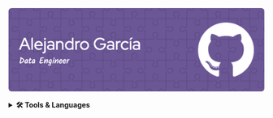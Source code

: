 <p align="center">
  <img src="./assets/header.png" alt="Header">
</p>

<details>

  <summary><b>🛠️ Tools & Languages</b></summary>
  <p>This are the tools i have experience, not an expert on any of them but i enjoy them. <br> </p>

  <details>
    <summary>🧰 Version Control</summary>
    <a href="https://git-scm.com/" target="_blank"> <img src="https://user-images.githubusercontent.com/25181517/192108372-f71d70ac-7ae6-4c0d-8395-51d8870c2ef0.png" alt="Git" width="40" height="40"/> </a>
    <a href="https://github.com/" target="_blank"> <img src="https://user-images.githubusercontent.com/25181517/192108374-8da61ba1-99ec-41d7-80b8-fb2f7c0a4948.png" alt="Github" width="40" height="40"/> </a>
    <a href="https://about.gitlab.com/" target="_blank"> <img src="https://user-images.githubusercontent.com/25181517/192108376-c675d39b-90f6-4073-bde6-5a9291644657.png" alt="Gitlab" width="40" height="40"/> </a>
  </details>

  <details>
    <summary>🔨 Tools</summary>
    <a href="https://neovim.io/" target="_blank"> <img src="https://github-production-user-asset-6210df.s3.amazonaws.com/136815194/258326081-b113a23c-5c04-45aa-819c-bd04e8ac2a37.png" alt="Neovim" width="40" height="40"/> </a>
    <a href="https://code.visualstudio.com/" target="_blank"> <img src="https://user-images.githubusercontent.com/25181517/192108891-d86b6220-e232-423a-bf5f-90903e6887c3.png" alt="Visual Studio Code" width="40" height="40"/> </a>
    <a href="https://www.postman.com/" target="_blank"> <img src="https://user-images.githubusercontent.com/25181517/192109061-e138ca71-337c-4019-8d42-4792fdaa7128.png" alt="Postman" width="40" height="40"/> </a>
    <a href="https://www.atlassian.com/software/jira" target="_blank"> <img src="https://user-images.githubusercontent.com/25181517/183912952-83784e94-629d-4c34-a961-ae2ae795b662.png" alt="Jira" width="40" height="40"/> </a>
    <a href="https://jupyter.org/" target="_blank"> <img src="https://user-images.githubusercontent.com/25181517/183914128-3fc88b4a-4ac1-40e6-9443-9a30182379b7.png" alt="Jupyter Notebook" width="40" height="40"/> </a>
  </details>

  <details>
    <summary>🌐 Web Dev</summary>
    <a href="https://developer.mozilla.org/en-US/docs/Web/HTML" target="_blank"> <img src="https://user-images.githubusercontent.com/25181517/192158954-f88b5814-d510-4564-b285-dff7d6400dad.png" alt="HTML" width="40" height="40"/> </a>
    <a href="https://developer.mozilla.org/en-US/docs/Web/CSS" target="_blank"> <img src="https://user-images.githubusercontent.com/25181517/183898674-75a4a1b1-f960-4ea9-abcb-637170a00a75.png" alt="CSS" width="40" height="40"/> </a>
    <a href="https://swagger.io/" target="_blank"> <img src="https://user-images.githubusercontent.com/25181517/186711335-a3729606-5a78-4496-9a36-06efcc74f800.png" alt="Swagger" width="40" height="40"/> </a>
    <a href="https://auth0.com/" target="_blank"> <img src="https://cdn.brighttalk.com/ams/california/images/channel/19357/image_840418.png" alt="Auth0" width="40" height="40"/> </a>
  </details>

  <details>
    <summary>📜 Javascript</summary>
    <a href="https://developer.mozilla.org/en-US/docs/Web/JavaScript" target="_blank"> <img src="https://user-images.githubusercontent.com/25181517/117447155-6a868a00-af3d-11eb-9cfe-245df15c9f3f.png" alt="Javascript" width="40" height="40"/> </a>
    <a href="https://reactjs.org/" target="_blank"> <img src="https://user-images.githubusercontent.com/25181517/183897015-94a058a6-b86e-4e42-a37f-bf92061753e5.png" alt="React" width="40" height="40"/> </a>
    <a href="https://www.typescriptlang.org/" target="_blank"> <img src="https://user-images.githubusercontent.com/25181517/183890598-19a0ac2d-e88a-4005-a8df-1ee36782fde1.png" alt="Typescript" width="40" height="40"/> </a>
    <a href="https://www.npmjs.com/" target="_blank"> <img src="https://user-images.githubusercontent.com/25181517/121401671-49102800-c959-11eb-9f6f-74d49a5e1774.png" alt="Node Package Manager" width="40" height="40"/> </a>
    <a href="https://nodejs.org/" target="_blank"> <img src="https://user-images.githubusercontent.com/25181517/183568594-85e280a7-0d7e-4d1a-9028-c8c2209e073c.png" alt="Node JS" width="40" height="40"/> </a>
    <a href="https://nestjs.com/" target="_blank"> <img src="https://github.com/marwin1991/profile-technology-icons/assets/136815194/519bfaf3-c242-431e-a269-876979f05574" alt="Nest JS" width="40" height="40"/> </a>
    <a href="https://jestjs.io/" target="_blank"> <img src="https://user-images.githubusercontent.com/25181517/187955005-f4ca6f1a-e727-497b-b81b-93fb9726268e.png" alt="Jest" width="40" height="40"/> </a>
  </details>

  <details>
    <summary>🐍 Python</summary>
    <a href="https://www.python.org/" target="_blank"> <img src="https://user-images.githubusercontent.com/25181517/183423507-c056a6f9-1ba8-4312-a350-19bcbc5a8697.png" alt="Python" width="40" height="40"/> </a>
    <a href="https://flask.palletsprojects.com/" target="_blank"> <img src="https://user-images.githubusercontent.com/25181517/183423775-2276e25d-d43d-4e58-890b-edbc88e915f7.png" alt="Flask" width="40" height="40"/> </a>
    <a href="https://docs.pytest.org/" target="_blank"> <img src="https://user-images.githubusercontent.com/25181517/184117132-9e89a93b-65fb-47c3-91e7-7d0f99e7c066.png" alt="Pytest" width="40" height="40"/> </a>
    <a href="https://pandas.pydata.org/" target="_blank"> <img src="https://github.com/marwin1991/profile-technology-icons/assets/76012086/24b02d77-2f28-43c7-b5d6-e15e3395851b" alt="Pandas" width="40" height="40"/> </a>
    <a href="https://spark.apache.org/docs/latest/api/python/" target="_blank"> <img src="https://www.google.com/url?sa=i&url=https%3A%2F%2Fcommons.wikimedia.org%2Fwiki%2FFile%3AApache_Spark_logo.svg&psig=AOvVaw0defMF9eqFZhmfgFMiQ5aR&ust=1723849241068000&source=images&cd=vfe&opi=89978449&ved=0CBQQjRxqFwoTCNiM9f6M-IcDFQAAAAAdAAAAABAE" alt="Pyspark" width="40" height="40"/> </a>
  </details>

  <details>
    <summary>💾 Database</summary>
    <a href="https://www.postgresql.org/" target="_blank"> <img src="https://user-images.githubusercontent.com/25181517/117208740-bfb78400-adf5-11eb-97bb-09072b6bedfc.png" alt="PostgreSQL" width="40" height="40"/> </a>
    <a href="https://www.mongodb.com/" target="_blank"> <img src="https://user-images.githubusercontent.com/25181517/182884177-d48a8579-2cd0-447a-b9a6-ffc7cb02560e.png" alt="MongoDB" width="40" height="40"/> </a>
    <a href="https://www.mysql.com/" target="_blank"> <img src="https://user-images.githubusercontent.com/25181517/183896128-ec99105a-ec1a-4d85-b08b-1aa1620b2046.png" alt="MySQL" width="40" height="40"/> </a>
    <a href="https://www.microsoft.com/en-us/sql-server" target="_blank"> <img src="https://github.com/marwin1991/profile-technology-icons/assets/19180175/3b371807-db7c-45b4-8720-c0cfc901680a" alt="MSSQL" width="40" height="40"/> </a>
  </details>

  <details>
    <summary>🤿 DevOps</summary>
    <a href="https://www.gnu.org/software/bash/" target="_blank"> <img src="https://user-images.githubusercontent.com/25181517/192158606-7c2ef6bd-6e04-47cf-b5bc-da2797cb5bda.png" alt="bash" width="40" height="40"/> </a>
    <a href="https://www.docker.com/" target="_blank"> <img src="https://user-images.githubusercontent.com/25181517/117207330-263ba280-adf4-11eb-9b97-0ac5b40bc3be.png" alt="Docker" width="40" height="40"/> </a>
    <a href="https://kubernetes.io/" target="_blank"> <img src="https://user-images.githubusercontent.com/25181517/182534006-037f08b5-8e7b-4e5f-96b6-5d2a5558fa85.png" alt="Kubernetes" width="40" height="40"/> </a>
  </details>

  <details>
    <summary>☁️  Cloud</summary>
    <a href="https://aws.amazon.com/" target="_blank"> <img src="https://user-images.githubusercontent.com/25181517/182534006-037f08b5-8e7b-4e5f-96b6-5d2a5558fa85.png" alt="AWS" width="40" height="40"/> </a>
    <a href="https://cloud.google.com/" target="_blank"> <img src="https://user-images.githubusercontent.com/25181517/183911547-990692bc-8411-4878-99a0-43506cdb69cf.png" alt="GCP" width="40" height="40"/> </a>
  </details>

  <details>
    <summary>🖥️ Operating system</summary>
    <a href="https://www.apple.com/macos/" target="_blank"> <img src="https://user-images.githubusercontent.com/25181517/186884152-ae609cca-8cf1-4175-8d60-1ce1fa078ca2.png" alt="macOS" width="40" height="40"/> </a>
    <a href="https://ubuntu.com/" target="_blank"> <img src="https://user-images.githubusercontent.com/25181517/186884153-99edc188-e4aa-4c84-91b0-e2df260ebc33.png" alt="Ubuntu" width="40" height="40"/> </a>
  </details>

</details>

